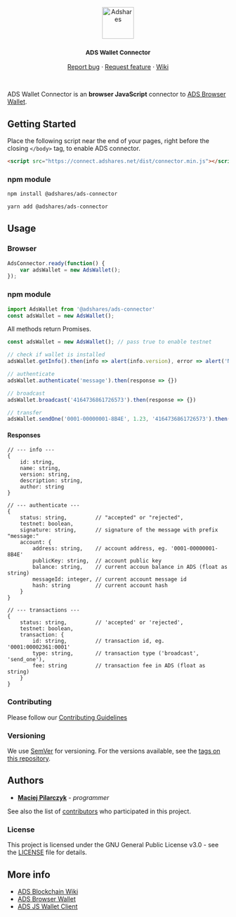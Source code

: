 <p align="center">
  <a href="https://adshares.net/">
    <img src="https://adshares.net/logos/ads.svg" alt="Adshares" width=72 height=72>
  </a>
  <h3 align="center"><small>ADS Wallet Connector</small></h3>
  <p align="center">
    <a href="https://github.com/adshares/ads-js-connector/issues/new?template=bug_report.md&labels=Bug">Report bug</a>
    ·
    <a href="https://github.com/adshares/ads-js-connector/issues/new?template=feature_request.md&labels=New%20Feature">Request feature</a>
    ·
    <a href="https://github.com/adshares/ads/wiki">Wiki</a>
  </p>
</p>

<br>

ADS Wallet Connector is an **browser JavaScript** connector to [ADS Browser Wallet](https://github.com/adshares/ads-browser-wallet).

## Getting Started

Place the following script near the end of your pages, right before the closing `</body>` tag, to enable ADS connector.

```html
<script src="https://connect.adshares.net/dist/connector.min.js"></script>
```

### npm module

```bash
npm install @adshares/ads-connector

yarn add @adshares/ads-connector
```

## Usage

### Browser
```js
AdsConnector.ready(function() {
    var adsWallet = new AdsWallet();
});
```

### npm module
```js
import AdsWallet from '@adshares/ads-connector'
const adsWallet = new AdsWallet();
```

All methods return Promises.

```js
const adsWallet = new AdsWallet(); // pass true to enable testnet

// check if wallet is installed
adsWallet.getInfo().then(info => alert(info.version), error => alert('Not installed'))

// authenticate
adsWallet.authenticate('message').then(response => {})

// broadcast
adsWallet.broadcast('4164736861726573').then(response => {})

// transfer
adsWallet.sendOne('0001-00000001-8B4E', 1.23, '4164736861726573').then(response => {})
```

#### Responses

```
// --- info ---
{
    id: string,
    name: string,
    version: string,
    description: string,
    author: string
}
```

``` 
// --- authenticate ---
{
    status: string,         // "accepted" or "rejected",
    testnet: boolean,
    signature: string,      // signature of the message with prefix "message:"
    account: {
        address: string,    // account address, eg. '0001-00000001-8B4E'
        publicKey: string,  // account public key
        balance: string,    // current accoun balance in ADS (float as string)
        messageId: integer, // current account message id
        hash: string        // current account hash
    }
}
```

``` 
// --- transactions ---
{
    status: string,         // 'accepted' or 'rejected',
    testnet: boolean,
    transaction: {
        id: string,         // transaction id, eg. '0001:00002361:0001'
        type: string,       // transaction type ('broadcast', 'send_one'),
        fee: string         // transaction fee in ADS (float as string)
    }
}
```

### Contributing

Please follow our [Contributing Guidelines](docs/CONTRIBUTING.md)

### Versioning

We use [SemVer](http://semver.org/) for versioning. For the versions available, see the [tags on this repository](https://github.com/adshares/ads-js-connector/tags). 

## Authors

- **[Maciej Pilarczyk](https://github.com/m-pilarczyk)** - _programmer_

See also the list of [contributors](https://github.com/adshares/ads-js-connector/contributors) who participated in this project.

### License

This project is licensed under the GNU General Public License v3.0 - see the [LICENSE](LICENSE) file for details.

## More info

- [ADS Blockchain Wiki](https://github.com/adshares/ads/wiki)
- [ADS Browser Wallet](https://github.com/adshares/ads-browser-wallet)
- [ADS JS Wallet Client](https://github.com/adshares/ads-js-wallet)
